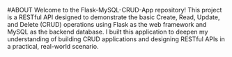 #ABOUT
Welcome to the Flask-MySQL-CRUD-App repository! This project is a RESTful API designed to demonstrate the basic Create, Read, Update, and Delete (CRUD) operations 
using Flask as the web framework and MySQL as the backend database. I built this application to deepen my understanding of building CRUD applications and designing
RESTful APIs in a practical, real-world scenario.

